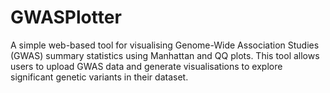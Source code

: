 # GWASPlotter
A simple web-based tool for visualising Genome-Wide Association Studies (GWAS) summary statistics using Manhattan and QQ plots. This tool allows users to upload GWAS data and generate visualisations to explore significant genetic variants in their dataset.
